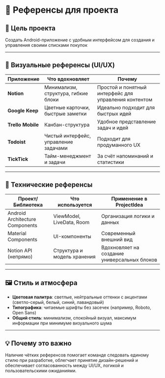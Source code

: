 # 📌 Референсы для проекта

## 🎯 Цель проекта

Создать Android-приложение с удобным интерфейсом для создания и управления своими списками покупок

---

## 📱 Визуальные референсы (UI/UX)

| Приложение      | Что вдохновляет                         | Почему                                                   |
|-----------------|-----------------------------------------|----------------------------------------------------------|
| **Notion**      | Минимализм, структура, гибкие блоки     | Простой и понятный интерфейс для управления контентом    |
| **Google Keep** | Цветные карточки, быстрые заметки       | Идеально подходит для быстрых идей                                    |
| **Trello Mobile** | Канбан-структура                       | Удобное представление задач и идей                       |
| **Todoist**     | Чистый интерфейс, управление задачами   | Подходит для продуманного UX                             |
| **TickTick**    | Тайм-менеджмент и задачи                | За счёт напоминаний и статистики                         |

---

## 🧩 Технические референсы

| Проект/Библиотека | Что используется                  | Применение в ProjectIdea                                  |
|-------------------|-----------------------------------|-----------------------------------------------------------|
| Android Architecture Components | ViewModel, LiveData, Room | Организация логики и данных                               |
| Material Components             | UI-компоненты             | Современный внешний вид                                   |
| Notion API (непрямо)            | Структура и модель хранения | Вдохновляет на создание универсальных блоков             |

---

## 🖼 Стиль и атмосфера
- **Цветовая палитра**: светлые, нейтральные оттенки с акцентами (светло-серый, белый, синий, лавандовый)
- **Типографика**: читаемые шрифты без засечек (например, Roboto, Open Sans)
- **Общий стиль**: минимализм, спокойный визуал, максимум информации при минимуме визуального шума

---

## 💡 Почему это важно
Наличие чётких референсов помогает команде следовать единому стилю при разработке, облегчает принятие дизайн-решений и обеспечивает согласованность между UI/UX, логикой и пользовательскими ожиданиями.
